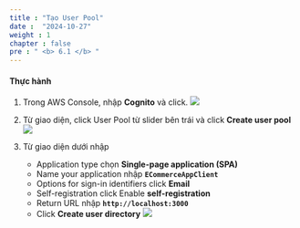 ```yaml
---
title : "Tạo User Pool"
date :  "2024-10-27" 
weight : 1
chapter : false
pre : " <b> 6.1 </b> "
---
```


#### Thực hành
1. Trong AWS Console, nhập **Cognito** và click.
![](mages/6-1/01.png?width=50pc)

2. Từ giao diện, click User Pool từ slider bên trái và click **Create user pool**
![](mages/6-1/02.png?width=50pc)

3. Từ giao diện dưới nhập
    - Application type chọn **Single-page application (SPA)**
    - Name your application nhập **`ECommerceAppClient`**
    - Options for sign-in identifiers click **Email**
    - Self-registration click Enable **self-registration**
    - Return URL nhập **`http://localhost:3000`**
    - Click **Create user directory**
![](mages/6-1/03.png?width=50pc)